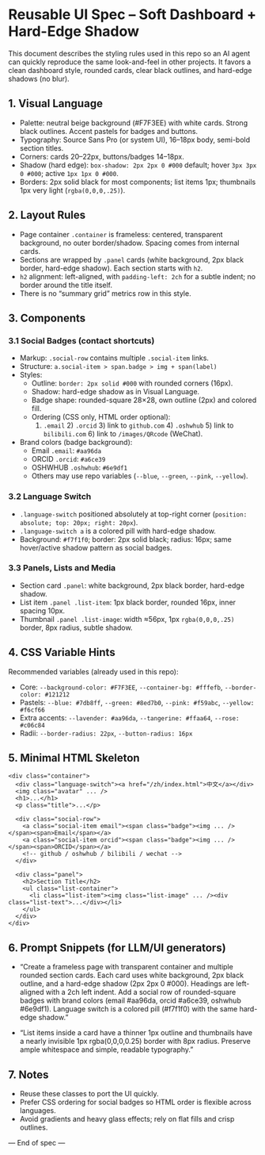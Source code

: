 # Reusable UI Spec – Soft Dashboard + Hard-Edge Shadow

This document describes the styling rules used in this repo so an AI agent can quickly reproduce the same look-and-feel in other projects. It favors a clean dashboard style, rounded cards, clear black outlines, and hard-edge shadows (no blur).

## 1. Visual Language

- Palette: neutral beige background (#F7F3EE) with white cards. Strong black outlines. Accent pastels for badges and buttons.
- Typography: Source Sans Pro (or system UI), 16–18px body, semi-bold section titles.
- Corners: cards 20–22px, buttons/badges 14–18px.
- Shadow (hard edge): `box-shadow: 2px 2px 0 #000` default; hover `3px 3px 0 #000`; active `1px 1px 0 #000`.
- Borders: 2px solid black for most components; list items 1px; thumbnails 1px very light (`rgba(0,0,0,.25)`).

## 2. Layout Rules

- Page container `.container` is frameless: centered, transparent background, no outer border/shadow. Spacing comes from internal cards.
- Sections are wrapped by `.panel` cards (white background, 2px black border, hard-edge shadow). Each section starts with `h2`.
- `h2` alignment: left-aligned, with `padding-left: 2ch` for a subtle indent; no border around the title itself.
- There is no “summary grid” metrics row in this style.

## 3. Components

### 3.1 Social Badges (contact shortcuts)
- Markup: `.social-row` contains multiple `.social-item` links.
- Structure: `a.social-item > span.badge > img + span(label)`
- Styles:
  - Outline: `border: 2px solid #000` with rounded corners (16px).
  - Shadow: hard-edge shadow as in Visual Language.
  - Badge shape: rounded-square 28×28, own outline (2px) and colored fill.
  - Ordering (CSS only, HTML order optional):
    1) `.email` 2) `.orcid` 3) link to `github.com` 4) `.oshwhub` 5) link to `bilibili.com` 6) link to `/images/QRcode` (WeChat).
- Brand colors (badge background):
  - Email `.email`: `#aa96da`
  - ORCID `.orcid`: `#a6ce39`
  - OSHWHUB `.oshwhub`: `#6e9df1`
  - Others may use repo variables (`--blue`, `--green`, `--pink`, `--yellow`).

### 3.2 Language Switch
- `.language-switch` positioned absolutely at top-right corner (`position: absolute; top: 20px; right: 20px`).
- `.language-switch a` is a colored pill with hard-edge shadow.
- Background: `#f7f1f0`; border: 2px solid black; radius: 16px; same hover/active shadow pattern as social badges.

### 3.3 Panels, Lists and Media
- Section card `.panel`: white background, 2px black border, hard-edge shadow.
- List item `.panel .list-item`: 1px black border, rounded 16px, inner spacing 10px.
- Thumbnail `.panel .list-image`: width ≈56px, 1px `rgba(0,0,0,.25)` border, 8px radius, subtle shadow.

## 4. CSS Variable Hints

Recommended variables (already used in this repo):

- Core: `--background-color: #F7F3EE`, `--container-bg: #fffefb`, `--border-color: #121212`
- Pastels: `--blue: #7db8ff`, `--green: #8ed7b0`, `--pink: #f59abc`, `--yellow: #f6cf66`
- Extra accents: `--lavender: #aa96da`, `--tangerine: #ffaa64`, `--rose: #c06c84`
- Radii: `--border-radius: 22px`, `--button-radius: 16px`

## 5. Minimal HTML Skeleton

```
<div class="container">
  <div class="language-switch"><a href="/zh/index.html">中文</a></div>
  <img class="avatar" ... />
  <h1>...</h1>
  <p class="title">...</p>

  <div class="social-row">
    <a class="social-item email"><span class="badge"><img ... /></span><span>Email</span></a>
    <a class="social-item orcid"><span class="badge"><img ... /></span><span>ORCID</span></a>
    <!-- github / oshwhub / bilibili / wechat -->
  </div>

  <div class="panel">
    <h2>Section Title</h2>
    <ul class="list-container">
      <li class="list-item"><img class="list-image" ... /><div class="list-text">...</div></li>
    </ul>
  </div>
</div>
```

## 6. Prompt Snippets (for LLM/UI generators)

- “Create a frameless page with transparent container and multiple rounded section cards. Each card uses white background, 2px black outline, and a hard-edge shadow (2px 2px 0 #000). Headings are left-aligned with a 2ch left indent. Add a social row of rounded-square badges with brand colors (email #aa96da, orcid #a6ce39, oshwhub #6e9df1). Language switch is a colored pill (#f7f1f0) with the same hard-edge shadow.”

- “List items inside a card have a thinner 1px outline and thumbnails have a nearly invisible 1px rgba(0,0,0,0.25) border with 8px radius. Preserve ample whitespace and simple, readable typography.”

## 7. Notes

- Reuse these classes to port the UI quickly.
- Prefer CSS ordering for social badges so HTML order is flexible across languages.
- Avoid gradients and heavy glass effects; rely on flat fills and crisp outlines.

— End of spec —
